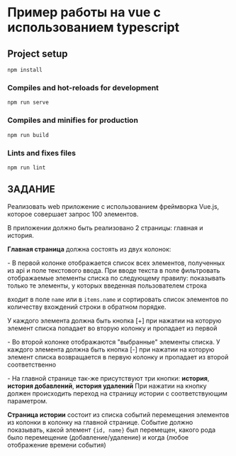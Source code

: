# Пример работы на vue с использованием typescript 

## Project setup
```
npm install
```

### Compiles and hot-reloads for development
```
npm run serve
```

### Compiles and minifies for production
```
npm run build
```

### Lints and fixes files
```
npm run lint
```





## ЗАДАНИЕ

Реализовать web приложение с использованием фреймворка Vue.js, которое совершает
запрос 100 элементов.

В приложении должно быть реализовано 2 страницы: главная и история.

**Главная страница** должна состоять из двух колонок:

\- В первой колонке отображается список всех элементов, полученных из api и поле текстового ввода. При вводе текста в поле фильтровать отображаемые элементы списка по следующему правилу: показывать только те элементы, у которых введенная пользователем строка

входит в поле `name` или в `items.name` и сортировать список элементов по количеству вхождений строки в обратном порядке.

У каждого элемента должна быть кнопка [+] при нажатии на которую элемент списка попадает во вторую колонку и пропадает из первой

\- Во второй колонке отображаются "выбранные" элементы списка. У каждого элемента должна быть кнопка [-] при нажатии на которую элемент списка возвращается в первую колонку и пропадает из второй соответственно

\- На главной странице так-же присутствуют три кнопки: **история**, **история добавлений**, **история удалений** 
При нажатии на кнопку должен происходить переход на страницу истории с соответствующим параметром.

**Страница истории** состоит из списка событий перемещения элементов из колонки в колонку на главной странице. Событие должно показывать, какой элемент `{id, name}` был перемещен, какого рода было перемещение (добавление/удаление) и когда (любое отображение времени события)